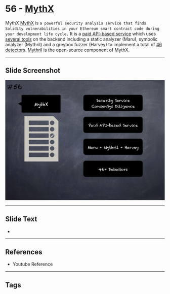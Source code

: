 
# 56 - [MythX](./MythX.md)

MythX [MythX](https://mythx.io/) is `a powerful security analysis service that finds Solidity vulnerabilities in your Ethereum smart contract code during your development life cycle.` It is a [paid API-based service](https://mythx.io/plans/) which uses [several tools](https://mythx.io/tools/) on the backend including a static analyzer (Maru), symbolic analyzer (Mythril) and a greybox fuzzer (Harvey) to implement a total of [46 detectors](https://mythx.io/detectors/). [Mythril](https://github.com/ConsenSys/mythril) is the open-source component of MythX.




___
## Slide Screenshot
![056.png](../../images/6.%20Audit%20Techniques%20and%20Tools%20101/056.png)
___
## Slide Text
- 
___
## References
- Youtube Reference
___
## Tags
